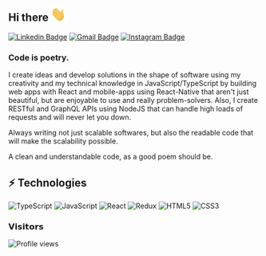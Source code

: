 <h2> Hi there <img src="https://raw.githubusercontent.com/ABSphreak/ABSphreak/master/gifs/Hi.gif" width="30px"></h2>

[![Linkedin Badge](https://img.shields.io/badge/-LinkedIn-blue?style=flat&logo=Linkedin&logoColor=white&link=https://www.linkedin.com/in/rebeccamanzi/)](https://www.linkedin.com/in/filipe-mendes-76aa4a78/)
[![Gmail Badge](https://img.shields.io/badge/-Gmail-c14438?style=flat&logo=Gmail&logoColor=white&link=mailto:rebeccamanzi@gmail.com)](mailto:mendes.m.filipe@gmail.com)
[![Instagram Badge](https://img.shields.io/badge/-Instagram-C13584?style=flat&labelColor=C13584&logo=instagram&logoColor=white&link=https://www.instagram.com/codepwr/)](https://www.instagram.com/filipempmendes/)

### Code is poetry.

I create ideas and develop solutions in the shape of software using my creativity and my technical knowledge in JavaScript/TypeScript by building web apps with React and mobile-apps using React-Native that aren't just beautiful, but are enjoyable to use and really problem-solvers. Also, I create RESTful and GraphQL APIs using NodeJS that can handle high loads of requests and will never let you down.

Always writing not just scalable softwares, but also the readable code that will make the scalability possible.

A clean and understandable code, as a good poem should be.

## ⚡ Technologies

![TypeScript](https://img.shields.io/badge/-Typescript-%231572B6?style=flat-square&logo=typescript)
![JavaScript](https://img.shields.io/badge/-JavaScript-%23F7DF1C?style=flat-square&logo=javascript&logoColor=000000&labelColor=%23F7DF1C&color=%23FFCE5A)
![React](https://img.shields.io/badge/-React-%23282C34?style=flat-square&logo=react)
![Redux](https://img.shields.io/badge/-Redux-%234B32C3?style=flat-square&logo=redux)
![HTML5](https://img.shields.io/badge/-HTML5-%23E44D27?style=flat-square&logo=html5&logoColor=ffffff)
![CSS3](https://img.shields.io/badge/-CSS3-%231572B6?style=flat-square&logo=css3)

### 𝗩𝗶𝘀𝗶𝘁𝗼𝗿𝘀

![Profile views](https://gpvc.arturio.dev/MendesFilipe) 
